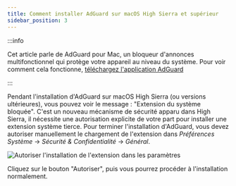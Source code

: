 ```yaml
---
title: Comment installer AdGuard sur macOS High Sierra et supérieur
sidebar_position: 3
---
```


:::info

Cet article parle de AdGuard pour Mac, un bloqueur d'annonces multifonctionnel qui protège votre appareil au niveau du système. Pour voir comment cela fonctionne, [téléchargez l'application AdGuard](https://agrd.io/download-kb-adblock)

:::

Pendant l'installation d'AdGuard sur macOS High Sierra (ou versions ultérieures), vous pouvez voir le message : "Extension du système bloquée". C'est un nouveau mécanisme de sécurité apparu dans High Sierra, il nécessite une autorisation explicite de votre part pour installer une extension système tierce. Pour terminer l'installation d'AdGuard, vous devez autoriser manuellement le chargement de l'extension dans *Préférences Système* → *Sécurité & Confidentialité* → *Général*.

![Autoriser l'installation de l'extension dans les paramètres](https://cdn.adtidy.org/public/Adguard/kb/PicturesEN/highsierra.png)

Cliquez sur le bouton "Autoriser", puis vous pourrez procéder à l'installation normalement.
